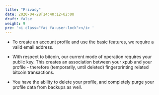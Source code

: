 ```yaml
---
title: "Privacy"
date: 2020-04-28T14:40:12+02:00
draft: false
weight: 9
pre: '<i class="fas fa-user-lock"></i> '
---
```




- To create an account profile and use the basic features, we require a valid email address.

- With respect to bitcoin, our current mode of operation requires your public key. This creates an association between your xpub and your profile - therefore (temporarily, until deleted) fingerprinting related bitcoin transactions.

- You have the ability to delete your profile, and completely purge your profile data from backups as well. 
